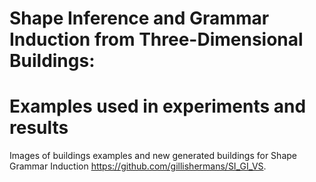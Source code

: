 # Shape Inference and Grammar Induction from Three-Dimensional Buildings:
# Examples used in experiments and results
Images of buildings examples and new generated buildings for Shape Grammar Induction https://github.com/gillishermans/SI_GI_VS.

